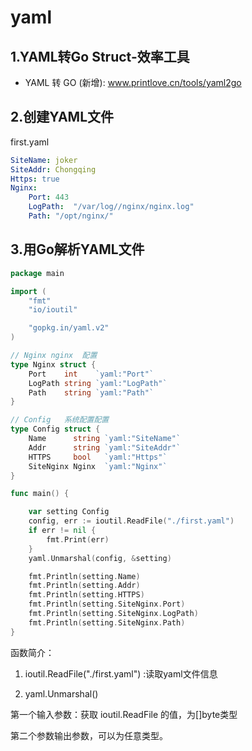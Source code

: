 # yaml


## 1.YAML转Go Struct-效率工具


- YAML 转 GO (新增): www.printlove.cn/tools/yaml2go



## 2.创建YAML文件

first.yaml


```yaml
SiteName: joker
SiteAddr: Chongqing
Https: true
Nginx:
    Port: 443
    LogPath:  "/var/log//nginx/nginx.log"
    Path: "/opt/nginx/"
```


## 3.用Go解析YAML文件

```go 
package main

import (
	"fmt"
	"io/ioutil"

	"gopkg.in/yaml.v2"
)

// Nginx nginx  配置
type Nginx struct {
	Port    int    `yaml:"Port"`
	LogPath string `yaml:"LogPath"`
	Path    string `yaml:"Path"`
}

// Config   系统配置配置
type Config struct {
	Name      string `yaml:"SiteName"`
	Addr      string `yaml:"SiteAddr"`
	HTTPS     bool   `yaml:"Https"`
	SiteNginx Nginx  `yaml:"Nginx"`
}

func main() {

	var setting Config
	config, err := ioutil.ReadFile("./first.yaml")
	if err != nil {
		fmt.Print(err)
	}
	yaml.Unmarshal(config, &setting)

	fmt.Println(setting.Name)
	fmt.Println(setting.Addr)
	fmt.Println(setting.HTTPS)
	fmt.Println(setting.SiteNginx.Port)
	fmt.Println(setting.SiteNginx.LogPath)
	fmt.Println(setting.SiteNginx.Path)
}

```

函数简介：

1. ioutil.ReadFile("./first.yaml") :读取yaml文件信息 


2. yaml.Unmarshal()



第一个输入参数：获取 ioutil.ReadFile 的值，为[]byte类型

第二个参数输出参数，可以为任意类型。